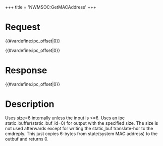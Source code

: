 +++
title = 'NWMSOC:GetMACAddress'
+++

# Request

{{#vardefine:ipc_offset\|0}}

{{#vardefine:ipc_offset\|0}}

# Response

{{#vardefine:ipc_offset\|0}}

# Description

Uses size=6 internally unless the input is \<=6. Uses an ipc
static_buffer(static_buf_id=0) for output with the specified size. The
size is not used afterwards except for writing the static_buf
translate-hdr to the cmdreply. This just copies 6-bytes from
state(system MAC address) to the outbuf and returns 0.
